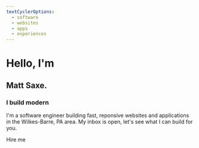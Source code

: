 ```yaml
---
textCyclerOptions:
  - software
  - websites
  - apps
  - experiences
---
```


# Hello, I'm
## Matt Saxe.

<h3>I build modern <text-cycler :options="['software.', 'websites.', 'applications.', 'experiences.']"></text-cycler></h3>

I'm a software engineer building fast, reponsive websites and applications in the Wilkes-Barre, PA area. My inbox is open, let's see what I can build for you.

<m-button href="#contact" colored>Hire me</m-button>